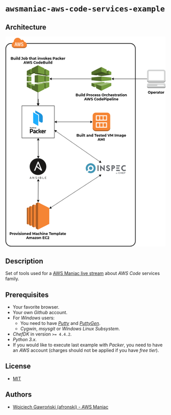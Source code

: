 # `awsmaniac-aws-code-services-example`

## Architecture

![Architecture Diagram](./docs/diagram.png)

## Description

Set of tools used for a [AWS Maniac live stream](https://awsmaniac.com/live) about *AWS Code* services family.

## Prerequisites

- Your favorite browser.
- Your own *Github* account.
- For *Windows* users:
  - You need to have [*Putty*](https://the.earth.li/~sgtatham/putty/latest/w64/putty-64bit-0.70-installer.msi) and [*PuttyGen*](https://the.earth.li/~sgtatham/putty/latest/w64/puttygen.exe).
  - *Cygwin*, *msysgit* or *Windows Linux Subsystem*.
- *ChefDK* in version `>= 4.4.2`.
- *Python 3.x*.
- If you would like to execute last example with *Packer*, you need to have an *AWS* account (charges should not be applied if you have *free tier*).

## License

- [MIT](LICENSE.md)

## Authors

- [Wojciech Gawroński (afronski) - AWS Maniac](https://github.com/afronski)
